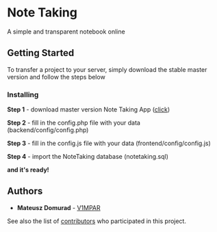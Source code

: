# Note Taking

A simple and transparent notebook online

## Getting Started

To transfer a project to your server, simply download the stable master version and follow the steps below

### Installing

**Step 1** - download master version Note Taking App ([click](https://github.com/V1MPAR/NoteTaking/archive/master.zip))

**Step 2** - fill in the config.php file with your data (backend/config/config.php)

**Step 3** - fill in the config.js file with your data (frontend/config/config.js)

**Step 4** - import the NoteTaking database (notetaking.sql)

**and it's ready!**

## Authors

* **Mateusz Domurad** - [V1MPAR](https://github.com/V1MPAR)

See also the list of [contributors](https://github.com/V1MPAR/NoteTaking/contributors) who participated in this project.
